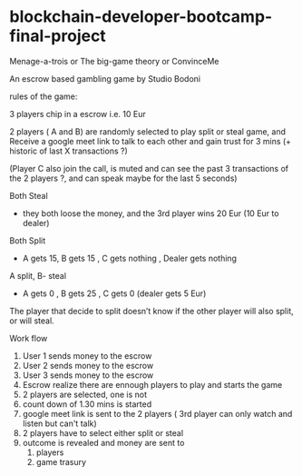 # blockchain-developer-bootcamp-final-project

Menage-a-trois or The big-game theory or ConvinceMe

An escrow based gambling game by Studio Bodoni 

rules of the game:

3 players chip in a escrow i.e. 10 Eur 

2 players  ( A and B) are randomly selected to play split or steal game, and Receive a google meet link to talk to each other and gain trust for 3 mins (+ historic of last X transactions ?)

(Player C also join the call, is muted and can see the past 3 transactions of the 2 players ?, and can speak maybe for the last 5 seconds)

Both Steal 
- they both loose the money, and the 3rd player wins 20 Eur (10 Eur to dealer)

Both Split 
- A gets 15, B gets 15 , C gets nothing , Dealer gets nothing 

A split,  B- steal 
- A gets 0 , B gets 25 , C gets 0 (dealer gets 5 Eur)

The player that decide to split doesn’t know if the other player will also split, or will steal. 


Work flow 

1. User 1 sends money to the escrow 
2. User 2 sends money to the escrow 
3. User 3 sends money to the escrow 
4. Escrow realize there are ennough players to play and starts the game
5. 2 players are selected, one is not 
6. count down of 1.30 mins is started 
7. google meet link is sent to the 2 players ( 3rd player can only watch and listen but can't talk)
8. 2 players have to select either split or steal 
9. outcome is revealed and money are sent to
   1. players 
   2. game trasury  
   



